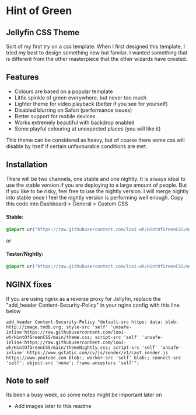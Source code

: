 # Hint of Green
## Jellyfin CSS Theme

Sort of my first try on a css template. When I first designed this template, I tried my best to design something new but familar. I wanted something that is different from the other masterpiece that the other wizards have created.

## Features
- Colours are based on a popular template
- Little spinkle of green everywhere, but never too much
- Lighter theme for video playback (better if you see for yourself)
- Disabled blurring on Safari (performance issues)
- Better support for mobile devices
- Works extremely beautiful with backdrop enabled
- Some playful colouring at unexpected places (you will like it)

This theme can be considered as heavy, but of course there some css will disable by itself if certain unfavourable conditions are met.

## Installation
There will be two channels, one stable and one nightly. It is always ideal to use the stable version if you are deploying to a large amount of people. But if you like to be risky, feel free to use the nightly version. I will merge nightly into stable once I feel the nightly version is performing well enough.
Copy this code into Dashboard > General > Custom CSS
#### Stable:
```css
@import ur("https://raw.githubusercontent.com/looi-wh/HintOfGreenCSS/main/theme.css");
```
or
#### Tester/Nightly:
```css
@import ur("https://raw.githubusercontent.com/looi-wh/HintOfGreenCSS/main/themeNightly.css");
```

## NGINX fixes
If you are using nginx as a reverse proxy for Jellyfin, replace the "add_header Content-Security-Policy" in your nginx config with this line below
```
add_header Content-Security-Policy "default-src https: data: blob: http://image.tmdb.org; style-src 'self' 'unsafe-inline'https://raw.githubusercontent.com/looi-wh/HintOfGreenCSS/main/theme.css; script-src 'self' 'unsafe-inline'https://raw.githubusercontent.com/looi-wh/HintOfGreenCSS/main/themeNightly.css; script-src 'self' 'unsafe-inline' https://www.gstatic.com/cv/js/sender/v1/cast_sender.js https://www.youtube.com blob:; worker-src 'self' blob:; connect-src 'self'; object-src 'none'; frame-ancestors 'self'";
```

## Note to self
Its been a busy week, so some notes might be important later on
- Add images later to this readme
